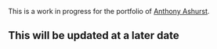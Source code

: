 This is a work in progress for the portfolio of [Anthony Ashurst](https://github.com/anthoasho).

## This will be updated at a later date 
